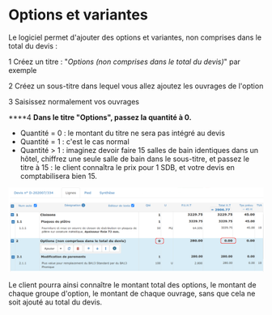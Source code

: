# Options et variantes

Le logiciel permet d'ajouter des options et variantes, non comprises dans le total du devis :

1 Créez un titre : "_Options \(non comprises dans le total du devis\)_" par exemple

2 Créez un sous-titre dans lequel vous allez ajoutez les ouvrages de l'option

3 Saisissez normalement vos ouvrages

\*\*\*\*4 **Dans le titre "Options", passez la quantité à 0.**

* Quantité = 0 : le montant du titre ne sera pas intégré au devis
* Quantité = 1 : c'est le cas normal
* Quantité &gt; 1 : imaginez devoir faire 15 salles de bain identiques dans un hôtel, chiffrez une seule salle de bain dans le sous-titre, et passez le titre à 15 : le client connaîtra le prix pour 1 SDB, et votre devis en comptabilisera bien 15.

![](../../.gitbook/assets/screenshot-30-%20%282%29.png)

Le client pourra ainsi connaître le montant total des options, le montant de chaque groupe d'option, le montant de chaque ouvrage, sans que cela ne soit ajouté au total du devis.

